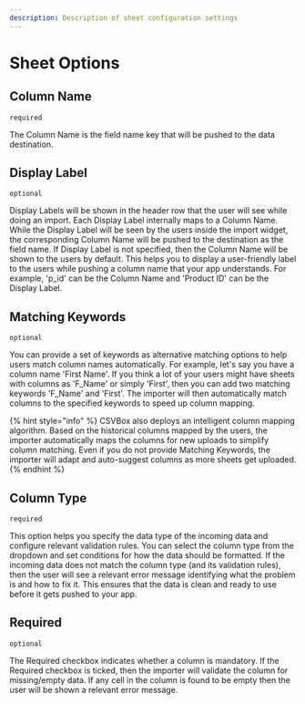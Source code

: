 ```yaml
---
description: Description of sheet configuration settings
---
```


# Sheet Options

## Column Name

`required`

The Column Name is the field name key that will be pushed to the data destination.

## Display Label

`optional`

Display Labels will be shown in the header row that the user will see while doing an import. Each Display Label internally maps to a Column Name. While the Display Label will be seen by the users inside the import widget, the corresponding Column Name will be pushed to the destination as the field name. If Display Label is not specified, then the Column Name will be shown to the users by default. This helps you to display a user-friendly label to the users while pushing a column name that your app understands. For example, 'p\_id' can be the Column Name and 'Product ID' can be the Display Label.

## Matching Keywords

`optional`

You can provide a set of keywords as alternative matching options to help users match column names automatically. For example, let's say you have a column name 'First Name'. If you think a lot of your users might have sheets with columns as 'F\_Name' or simply 'First', then you can add two matching keywords 'F\_Name' and 'First'. The importer will then automatically match columns to the specified keywords to speed up column mapping.

{% hint style="info" %}
CSVBox also deploys an intelligent column mapping algorithm. Based on the historical columns mapped by the users, the importer automatically maps the columns for new uploads to simplify column matching. Even if you do not provide Matching Keywords, the importer will adapt and auto-suggest columns as more sheets get uploaded.
{% endhint %}

## Column Type

`required`

This option helps you specify the data type of the incoming data and configure relevant validation rules. You can select the column type from the dropdown and set conditions for how the data should be formatted. If the incoming data does not match the column type \(and its validation rules\), then the user will see a relevant error message identifying what the problem is and how to fix it. This ensures that the data is clean and ready to use before it gets pushed to your app.

## Required

`optional`

The Required checkbox indicates whether a column is mandatory. If the Required checkbox is ticked, then the importer will validate the column for missing/empty data. If any cell in the column is found to be empty then the user will be shown a relevant error message.


